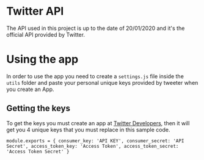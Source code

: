 # Twitter API

The API used in this project is up to the date of 20/01/2020 and it's the official API provided by Twitter.

# Using the app

In order to use the app you need to create a `settings.js` file inside the `utils` folder and paste your personal unique keys provided by tweeter when you create an App.

## Getting the keys

To get the keys you must create an app at [Twitter Developers](https://developer.twitter.com/en/apps), then it will get you 4 unique keys that you must replace in this sample code.

`module.exports = {
  consumer_key: 'API KEY',
  consumer_secret: 'API Secret',
  access_token_key: 'Access Token',
  access_token_secret: 'Access Token Secret'
}`
